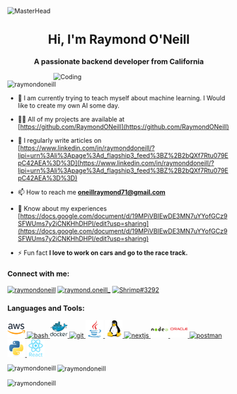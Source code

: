 ![MasterHead](https://as1.ftcdn.net/v2/jpg/03/52/39/00/1000_F_352390061_Bem8aYkzfGhIObTC4fXhf0PmKQjWM1wN.jpg)
<h1 align="center">Hi, I'm Raymond O'Neill</h1>
<h3 align="center">A passionate backend developer from California</h3>
<img align="right" alt="Coding" width="400" src="https://thumbs.gfycat.com/AliveAdmirableEidolonhelvum-max-1mb.gif">

<p align="left"> <img src="https://komarev.com/ghpvc/?username=raymondoneill&label=Profile%20views&color=0e75b6&style=flat" alt="raymondoneill" /> </p>

- 🔭 I am currently trying to teach myself about machine learning. I Would like to create my own AI some day.

- 👨‍💻 All of my projects are available at [https://github.com/RaymondONeill](https://github.com/RaymondONeill)

- 📝 I regularly write articles on [https://www.linkedin.com/in/raymonddoneill/?lipi=urn%3Ali%3Apage%3Ad_flagship3_feed%3BZ%2B2bQXf7Rtu079EpC42AEA%3D%3D](https://www.linkedin.com/in/raymonddoneill/?lipi=urn%3Ali%3Apage%3Ad_flagship3_feed%3BZ%2B2bQXf7Rtu079EpC42AEA%3D%3D)

- 📫 How to reach me **oneillraymond71@gmail.com**

- 📄 Know about my experiences [https://docs.google.com/document/d/19MPiVBIEwDE3MN7uYYofGCz9SFWUms7y2iCNKHhDHPI/edit?usp=sharing](https://docs.google.com/document/d/19MPiVBIEwDE3MN7uYYofGCz9SFWUms7y2iCNKHhDHPI/edit?usp=sharing)

- ⚡ Fun fact **I love to work on cars and go to the race track.**

<h3 align="left">Connect with me:</h3>
<p align="left">
<a href="https://linkedin.com/in/raymondoneill" target="blank"><img align="center" src="https://raw.githubusercontent.com/rahuldkjain/github-profile-readme-generator/master/src/images/icons/Social/linked-in-alt.svg" alt="raymondoneill" height="30" width="40" /></a>
<a href="https://instagram.com/raymond.oneill_" target="blank"><img align="center" src="https://raw.githubusercontent.com/rahuldkjain/github-profile-readme-generator/master/src/images/icons/Social/instagram.svg" alt="raymond.oneill_" height="30" width="40" /></a>
<a href="https://discord.gg/Shrimp#3292" target="blank"><img align="center" src="https://raw.githubusercontent.com/rahuldkjain/github-profile-readme-generator/master/src/images/icons/Social/discord.svg" alt="Shrimp#3292" height="30" width="40" /></a>
</p>

<h3 align="left">Languages and Tools:</h3>
<p align="left"> <a href="https://aws.amazon.com" target="_blank" rel="noreferrer"> <img src="https://raw.githubusercontent.com/devicons/devicon/master/icons/amazonwebservices/amazonwebservices-original-wordmark.svg" alt="aws" width="40" height="40"/> </a> <a href="https://www.gnu.org/software/bash/" target="_blank" rel="noreferrer"> <img src="https://www.vectorlogo.zone/logos/gnu_bash/gnu_bash-icon.svg" alt="bash" width="40" height="40"/> </a> <a href="https://www.docker.com/" target="_blank" rel="noreferrer"> <img src="https://raw.githubusercontent.com/devicons/devicon/master/icons/docker/docker-original-wordmark.svg" alt="docker" width="40" height="40"/> </a> <a href="https://git-scm.com/" target="_blank" rel="noreferrer"> <img src="https://www.vectorlogo.zone/logos/git-scm/git-scm-icon.svg" alt="git" width="40" height="40"/> </a> <a href="https://www.java.com" target="_blank" rel="noreferrer"> <img src="https://raw.githubusercontent.com/devicons/devicon/master/icons/java/java-original.svg" alt="java" width="40" height="40"/> </a> <a href="https://www.linux.org/" target="_blank" rel="noreferrer"> <img src="https://raw.githubusercontent.com/devicons/devicon/master/icons/linux/linux-original.svg" alt="linux" width="40" height="40"/> </a> <a href="https://nextjs.org/" target="_blank" rel="noreferrer"> <img src="https://cdn.worldvectorlogo.com/logos/nextjs-2.svg" alt="nextjs" width="40" height="40"/> </a> <a href="https://nodejs.org" target="_blank" rel="noreferrer"> <img src="https://raw.githubusercontent.com/devicons/devicon/master/icons/nodejs/nodejs-original-wordmark.svg" alt="nodejs" width="40" height="40"/> </a> <a href="https://www.oracle.com/" target="_blank" rel="noreferrer"> <img src="https://raw.githubusercontent.com/devicons/devicon/master/icons/oracle/oracle-original.svg" alt="oracle" width="40" height="40"/> </a> <a href="https://postman.com" target="_blank" rel="noreferrer"> <img src="https://www.vectorlogo.zone/logos/getpostman/getpostman-icon.svg" alt="postman" width="40" height="40"/> </a> <a href="https://www.python.org" target="_blank" rel="noreferrer"> <img src="https://raw.githubusercontent.com/devicons/devicon/master/icons/python/python-original.svg" alt="python" width="40" height="40"/> </a> <a href="https://reactjs.org/" target="_blank" rel="noreferrer"> <img src="https://raw.githubusercontent.com/devicons/devicon/master/icons/react/react-original-wordmark.svg" alt="react" width="40" height="40"/> </a> </p>

<p><img align="left" src="https://github-readme-stats.vercel.app/api/top-langs?username=raymondoneill&show_icons=true&locale=en&layout=compact" alt="raymondoneill" /></p>

<p>&nbsp;<img align="center" src="https://github-readme-stats.vercel.app/api?username=raymondoneill&show_icons=true&locale=en" alt="raymondoneill" /></p>

<p><img align="center" src="https://github-readme-streak-stats.herokuapp.com/?user=raymondoneill&" alt="raymondoneill" /></p>
